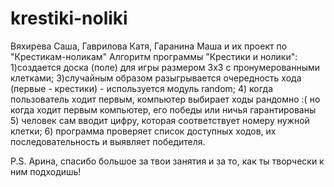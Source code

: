 # krestiki-noliki
Вяхирева Саша, Гаврилова Катя, Гаранина Маша и их проект по "Крестикам-ноликам"
Алгоритм программы "Крестики и нолики":
1)создается доска (поле) для игры размером 3х3 с пронумерованными клетками;
3)случайным образом разыгрывается очередность хода (первые - крестики) - используется модуль random;
4) когда пользователь ходит первым, компьютер выбирает ходы рандомно :( но когда ходит первым компьютер, его победы или ничья гарантированы
5) человек сам вводит цифру, которая соответствует номеру нужной клетки;
6) программа проверяет список доступных ходов, их последовательность и выявляет победителя.

P.S. Арина, спасибо большое за твои занятия и за то, как ты творчески к ним подходишь!
